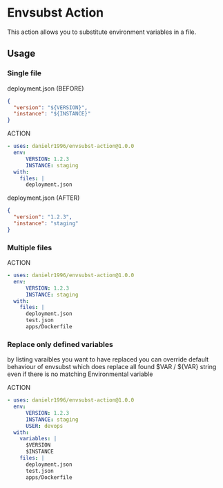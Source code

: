 # Envsubst Action 

This action allows you to substitute environment variables in a file.

## Usage

### Single file
deployment.json (BEFORE)
```json
{
  "version": "${VERSION}",
  "instance": "${INSTANCE}"
}
```

ACTION
```yaml
- uses: danielr1996/envsubst-action@1.0.0
  env:
      VERSION: 1.2.3
      INSTANCE: staging
  with:
    files: |
      deployment.json
```


deployment.json (AFTER)
```json
{
  "version": "1.2.3",
  "instance": "staging"
}
```

### Multiple files

ACTION
```yaml
- uses: danielr1996/envsubst-action@1.0.0
  env:
      VERSION: 1.2.3
      INSTANCE: staging
  with:
    files: |
      deployment.json
      test.json
      apps/Dockerfile
```


### Replace only defined variables
by listing varaibles you want to have replaced you can override default behaviour of envsubst which does replace all found $VAR / ${VAR} string even if there is no matching Environmental variable

ACTION
```yaml
- uses: danielr1996/envsubst-action@1.0.0
  env:
      VERSION: 1.2.3
      INSTANCE: staging
      USER: devops
  with:
    variables: |
      $VERSION
      $INSTANCE
    files: |
      deployment.json
      test.json
      apps/Dockerfile
```
